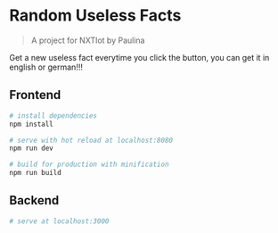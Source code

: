 # Random Useless Facts

> A project for NXTIot by Paulina

Get a new useless fact everytime you click the button, you can get it in english or german!!!


## Frontend

```bash
# install dependencies
npm install

# serve with hot reload at localhost:8080
npm run dev

# build for production with minification
npm run build
```

## Backend

```bash
# serve at localhost:3000
